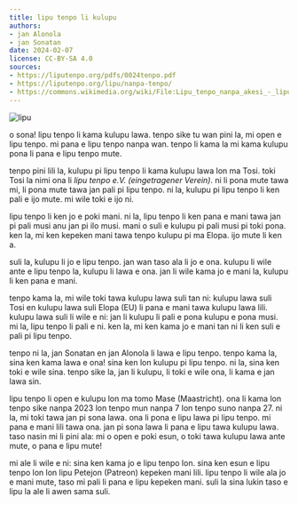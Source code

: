 ```yaml
---
title: lipu tenpo li kulupu
authors:
- jan Alonola
- jan Sonatan
date: 2024-02-07
license: CC-BY-SA 4.0
sources:
- https://liputenpo.org/pdfs/0024tenpo.pdf
- https://liputenpo.org/lipu/nanpa-tenpo/
- https://commons.wikimedia.org/wiki/File:Lipu_tenpo_nanpa_akesi_-_lipu.png
---
```


![lipu](https://upload.wikimedia.org/wikipedia/commons/f/f9/Lipu_tenpo_nanpa_akesi_-_lipu.png)

o sona! lipu tenpo li kama kulupu lawa. tenpo sike tu wan pini la, mi open e lipu tenpo. mi pana e lipu tenpo nanpa wan. tenpo li kama la mi kama kulupu pona li pana e lipu tenpo mute.

tenpo pini lili la, kulupu pi lipu tenpo li kama kulupu lawa lon ma Tosi. toki Tosi la nimi ona li *lipu tenpo e.V. (eingetragener Verein)*. ni li pona mute tawa mi, li pona mute tawa jan pali pi lipu tenpo. ni la, kulupu pi lipu tenpo li ken pali e ijo mute. mi wile toki e ijo ni.

lipu tenpo li ken jo e poki mani. ni la, lipu tenpo li ken pana e mani tawa jan pi pali musi anu jan pi ilo musi. mani o suli e kulupu pi pali musi pi toki pona. ken la, mi ken kepeken mani tawa tenpo kulupu pi ma Elopa. ijo mute li ken a.

suli la, kulupu li jo e lipu tenpo. jan wan taso ala li jo e ona. kulupu li wile ante e lipu tenpo la, kulupu li lawa e ona. jan li wile kama jo e mani la, kulupu li ken pana e mani.

tenpo kama la, mi wile toki tawa kulupu lawa suli tan ni: kulupu lawa suli Tosi en kulupu lawa suli Elopa (EU) li pana e mani tawa kulupu lawa lili. kulupu lawa suli li wile e ni: jan li kulupu li pali e pona kulupu e pona musi. mi la, lipu tenpo li pali e ni. ken la, mi ken kama jo e mani tan ni li ken suli e pali pi lipu tenpo.

tenpo ni la, jan Sonatan en jan Alonola li lawa e lipu tenpo. tenpo kama la, sina ken kama lawa e ona! sina ken lon kulupu pi lipu tenpo. ni la, sina ken toki e wile sina. tenpo sike la, jan li kulupu, li toki e wile ona, li kama e jan lawa sin.

lipu tenpo li open e kulupu lon ma tomo Mase (Maastricht). ona li kama lon tenpo sike nanpa 2023 lon tenpo mun nanpa 7 lon tenpo suno nanpa 27. ni la, mi toki tawa jan pi sona lawa. ona li pona e lipu lawa pi lipu tenpo. mi pana e mani lili tawa ona. jan pi sona lawa li pana e lipu tawa kulupu lawa. taso nasin mi li pini ala: mi o open e poki esun, o toki tawa kulupu lawa ante mute, o pana e lipu mute!

mi ale li wile e ni: sina ken kama jo e lipu tenpo lon. sina ken esun e lipu tenpo lon lon lipu Petejon (Patreon) kepeken mani lili. lipu tenpo li wile ala jo e mani mute, taso mi pali li pana e lipu kepeken mani. suli la sina lukin taso e lipu la ale li awen sama suli.